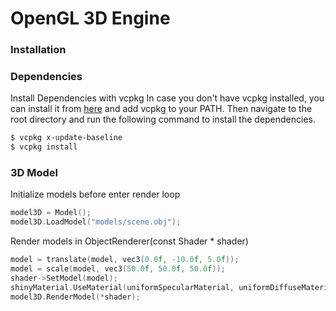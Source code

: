 # OpenGL 3D Engine
### Installation
### Dependencies
Install Dependencies with vcpkg
In case you don't have vcpkg installed, you can install it from [here]( https://github.com/microsoft/vcpkg) and add vcpkg to your PATH.
Then navigate to the root directory and run the following command to install the dependencies.

```sh 
$ vcpkg x-update-baseline
$ vcpkg install
```


### 3D Model

Initialize models before enter render loop

```c++
model3D = Model();
model3D.LoadModel("models/scene.obj");
```

Render models in ObjectRenderer(const Shader * shader)

```c++
model = translate(model, vec3(0.0f, -10.0f, 5.0f));
model = scale(model, vec3(50.0f, 50.0f, 50.0f));
shader->SetModel(model);
shinyMaterial.UseMaterial(uniformSpecularMaterial, uniformDiffuseMaterial, uniformAmbientMaterial, uniformShininess);
model3D.RenderModel(*shader);
```
